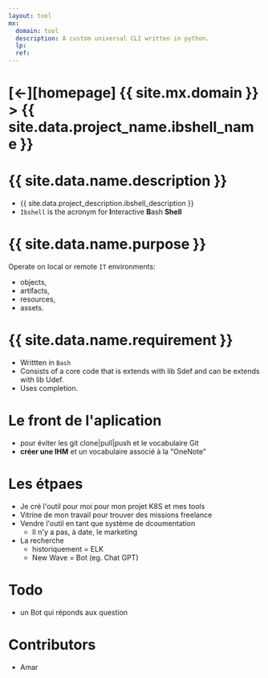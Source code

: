 ```yaml
---
layout: tool
mx:
  domain: tool
  description: A custom universal CLI written in python.
  lp:
  ref:
---
```



# [&larr;][homepage] {{ site.mx.domain }} > {{ site.data.project_name.ibshell_name }}
# {{ site.data.name.description }}
- {{ site.data.project_description.ibshell_description }}
- `Ibshell`  is the acronym for **I**nteractive **B**ash **Shell**

# {{ site.data.name.purpose }}
Operate on local or remote  `IT`  environments: 
  - objects, 
  - artifacts, 
  - resources, 
  - assets.

# {{ site.data.name.requirement }}
- Writtten in `Bash`
- Consists of a core code that is extends with lib Sdef and can be extends with lib Udef.
- Uses completion.

# Le front de l'aplication
- pour éviter les git clone|pull|push et le vocabulaire Git
- **créer une IHM** et un vocabulaire associé à la "OneNote"

# Les étpaes

- Je cré l'outil pour moi pour mon projet K8S et mes tools
- Vitrine de mon travail pour trouver des missions freelance
- Vendre l'outil en tant que système de dcoumentation
  - Il n'y a pas, à date, le marketing
- La recherche
  - historiquement = ELK 
  - New Wave = Bot (eg. Chat GPT)
# Todo
- un Bot qui réponds aux question  
# Contributors
- Amar


